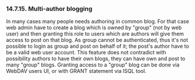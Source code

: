 <div id="xmlstoragesystem_03" class="section">

<div class="titlepage">

<div>

<div>

### 14.7.15. Multi-author blogging

</div>

</div>

</div>

In many cases many people needs authoring in common blog. For that case
web admin have to create a blog which is owned by "group" (not by web
user) and then granting this role to users which are authors will give
them access to post on that blog. As group cannot be authenticated, thus
it's not possible to login as group and post on behalf of it; the post's
author have to be a valid web user account. This feature does not
contradict with possibility authors to have their own blogs, they can
have own and post to many "group" blogs. Granting access to a "group"
blog can be done via WebDAV users UI, or with GRANT statement via ISQL
tool.

</div>
